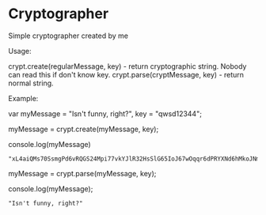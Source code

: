 # Cryptographer
Simple cryptographer created by me

Usage:

  crypt.create(regularMessage, key) - return cryptographic string. Nobody can read this if don't know key.
  crypt.parse(cryptMessage, key) - return normal string.
  
Example:

  var myMessage = "Isn't funny, right?",
      key = "qwsd12344";
      
  myMessage = crypt.create(myMessage, key);
  
  console.log(myMessage)
  
    "xL4aiQMs70SsmgPd6vRQGS24Mpi77vkYJlR32HsSlG65IoJ67wOqqr6dPRYXNd6hMkoJNma7tIxnJlf2TKpl23nr17vjlosa6tSIKr64OPR6bOxYk77UminImc3UNRx"
    
  myMessage = crypt.parse(myMessage, key);
  
  console.log(myMessage);
  
    "Isn't funny, right?"
